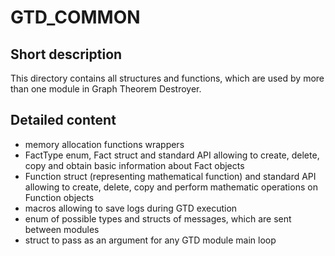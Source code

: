 # GTD_COMMON
## Short description
This directory contains all structures and functions, which are used by more than one module in Graph Theorem Destroyer.
## Detailed content
- memory allocation functions wrappers
- FactType enum, Fact struct and standard API allowing to create, delete, copy and obtain basic information about Fact objects
- Function struct (representing mathematical function) and standard API allowing to create, delete, copy and perform mathematic operations on Function objects
- macros allowing to save logs during GTD execution
- enum of possible types and structs of messages, which are sent between modules  
- struct to pass as an argument for any GTD module main loop
